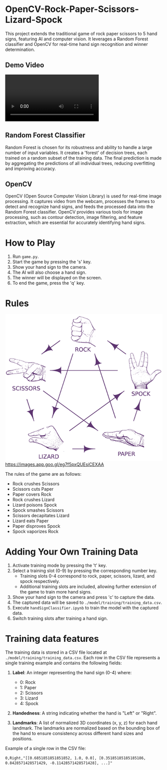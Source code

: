 # OpenCV-Rock-Paper-Scissors-Lizard-Spock
This project extends the traditional game of rock paper scissors to 5 hand signs, featuring AI and computer vision. It leverages a Random Forest classifier and OpenCV for real-time hand sign recognition and winner determination.

## Demo Video
<video controls src="RPSLS Demo.mp4" title="Title"></video>

## Random Forest Classifier
Random Forest is chosen for its robustness and ability to handle a large number of input variables. It creates a 'forest' of decision trees, each trained on a random subset of the training data. The final prediction is made by aggregating the predictions of all individual trees, reducing overfitting and improving accuracy.

## OpenCV
OpenCV (Open Source Computer Vision Library) is used for real-time image processing. It captures video from the webcam, processes the frames to detect and recognize hand signs, and feeds the processed data into the Random Forest classifier. OpenCV provides various tools for image processing, such as contour detection, image filtering, and feature extraction, which are essential for accurately identifying hand signs.

# How to Play
1. Run `game.py`.
2. Start the game by pressing the 's' key.
3. Show your hand sign to the camera.
4. The AI will also choose a hand sign.
5. The winner will be displayed on the screen.
6. To end the game, press the 'q' key.

# Rules
![Rules Image](./rules.webp)
https://images.app.goo.gl/eg7f5pxQUEsiCEXAA


The rules of the game are as follows:
- Rock crushes Scissors
- Scissors cuts Paper
- Paper covers Rock
- Rock crushes Lizard
- Lizard poisons Spock
- Spock smashes Scissors
- Scissors decapitates Lizard
- Lizard eats Paper
- Paper disproves Spock
- Spock vaporizes Rock


# Adding Your Own Training Data
1. Activate training mode by pressing the 't' key.
2. Select a training slot (0-9) by pressing the corresponding number key.
    - Training slots 0-4 correspond to rock, paper, scissors, lizard, and spock respectively.
    - Additional training slots are included, allowing further extension of the game to train more hand signs.
3. Show your hand sign to the camera and press 'c' to capture the data.
4. The captured data will be saved to `./model/training/training_data.csv`.
5. Execute `handSignClassifier.ipynb` to train the model with the captured data.
6. Switch training slots after training a hand sign.

# Training data features
The training data is stored in a CSV file located at `./model/training/training_data.csv`. Each row in the CSV file represents a single training example and contains the following fields:

1. **Label**: An integer representing the hand sign (0-4) where:
    - 0: Rock
    - 1: Paper
    - 2: Scissors
    - 3: Lizard
    - 4: Spock

2. **Handedness**: A string indicating whether the hand is "Left" or "Right".

3. **Landmarks**: A list of normalized 3D coordinates (x, y, z) for each hand landmark. The landmarks are normalized based on the bounding box of the hand to ensure consistency across different hand sizes and positions.

Example of a single row in the CSV file:
```csv
0,Right,"[[0.6851851851851852, 1.0, 0.0], [0.35185185185185186, 0.8428571428571429, -0.11428571428571428], ...]"
